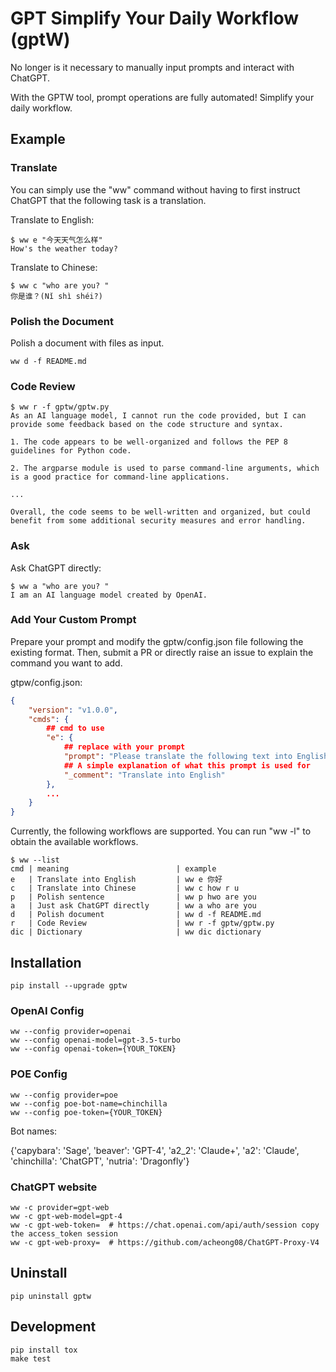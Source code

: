 # GPT Simplify Your Daily Workflow (gptW)

No longer is it necessary to manually input prompts and interact with ChatGPT.

With the GPTW tool, prompt operations are fully automated! Simplify your daily workflow.

## Example

### Translate

You can simply use the "ww" command without having to first instruct ChatGPT that the following task is a translation.

Translate to English:

```shell
$ ww e "今天天气怎么样"
How's the weather today?
```

Translate to Chinese:

```shell
$ ww c "who are you? "
你是谁？(Nǐ shì shéi?)
```

### Polish the Document

Polish a document with files as input.

```shell
ww d -f README.md
```

### Code Review

```shell
$ ww r -f gptw/gptw.py
As an AI language model, I cannot run the code provided, but I can provide some feedback based on the code structure and syntax.

1. The code appears to be well-organized and follows the PEP 8 guidelines for Python code.

2. The argparse module is used to parse command-line arguments, which is a good practice for command-line applications.

...

Overall, the code seems to be well-written and organized, but could benefit from some additional security measures and error handling.
```

### Ask

Ask ChatGPT directly:

```shell
$ ww a "who are you? "
I am an AI language model created by OpenAI.
```

### Add Your Custom Prompt

Prepare your prompt and modify the gptw/config.json file following the existing format. Then, submit a PR or directly raise an issue to explain the command you want to add.

gtpw/config.json:

```json
{
    "version": "v1.0.0",
    "cmds": {
        ## cmd to use
        "e": {
            ## replace with your prompt
            "prompt": "Please translate the following text into English, and polish it to make it sound more natural and in line with native speaker conventions. Please refrain from providing any additional output beyond the translated text",
            ## A simple explanation of what this prompt is used for
            "_comment": "Translate into English"
        },
        ...
    }
}
```

Currently, the following workflows are supported. You can run "ww -l" to obtain the available workflows.

```shell
$ ww --list
cmd | meaning                        | example
e   | Translate into English         | ww e 你好
c   | Translate into Chinese         | ww c how r u
p   | Polish sentence                | ww p hwo are you
a   | Just ask ChatGPT directly      | ww a who are you
d   | Polish document                | ww d -f README.md
r   | Code Review                    | ww r -f gptw/gptw.py
dic | Dictionary                     | ww dic dictionary
```

## Installation

```shell
pip install --upgrade gptw
```

### OpenAI Config

```shell
ww --config provider=openai
ww --config openai-model=gpt-3.5-turbo
ww --config openai-token={YOUR_TOKEN}
```

### POE Config

```shell
ww --config provider=poe
ww --config poe-bot-name=chinchilla
ww --config poe-token={YOUR_TOKEN}
```

Bot names:

{'capybara': 'Sage', 'beaver': 'GPT-4', 'a2_2': 'Claude+', 'a2': 'Claude', 'chinchilla': 'ChatGPT', 'nutria': 'Dragonfly'}

### ChatGPT website

```shell
ww -c provider=gpt-web
ww -c gpt-web-model=gpt-4
ww -c gpt-web-token=  # https://chat.openai.com/api/auth/session copy the access_token session
ww -c gpt-web-proxy=  # https://github.com/acheong08/ChatGPT-Proxy-V4
```

## Uninstall

```shell
pip uninstall gptw
```

## Development

```shell
pip install tox
make test
```

